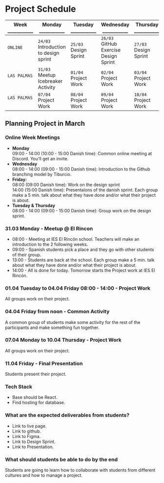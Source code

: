# Project Schedule

Week<br />___________ | Monday<br />___________ | Tuesday<br />___________ | Wednesday<br />___________ | Thursday<br />___________ | Friday<br />___________ | Saturday<br />___________ | Sunday<br />___________ 
-- | -- | -- | -- | -- | -- | -- | --
`ONLINE`<br />&nbsp; | `24/03`<br />Introduction to design sprint<br /> | `25/03`<br />Design Sprint | `26/03`<br />GitHub Exercise<br />Design Sprint | `27/03`<br />Design Sprint | `28/03`<br />Group presentations of design sprints | `29/03`<br />Get packed | `30/03`<br />Arrival
`LAS PALMAS`<br />&nbsp; | `31/03`<br />Meetup<br />Icebreaker Activity | `01/04`<br />Project Work<br /> | `02/04`<br />Project Work | `03/04`<br />Project Work | `04/04`<br />Project Work<br />Common Activity | `05/04`<br />Free | `06/04`<br />Free
`LAS PALMAS`<br />&nbsp; | `07/04`<br />Project Work | `08/04`<br />Project Work | `09/04`<br />Project Work | `10/04`<br />Project Work | `11/04`<br />Presentation | `12/04`<br />Free | `13/04`<br />Going home

## Planning Project in March

### Online Week Meetings
* **Monday** 
<br>09:00 - 14:00 (10:00 - 15:00 Danish time): Common online meeting at Discord. You'll get an invite.
* **Wednesday**<br> 08:00 - 14:00 (09:00 - 15:00 Danish time): Introduction to the Github branching model by Tiburcio.
* **Friday:** 
<br />08:00 (09:00 Danish time): Work on the design sprint<br />14:00 (15:00 Danish time): Presentaions of the danish sprint. Each group make a 5 min. talk about what they have done and/or what their project is about.
* **Tuesday & Thursday** <br />08:00 - 14:00 (09:00 - 15:00 Danish time): Group work on the design sprint.

### 31.03 Monday - Meetup @ El Rincon
* 08:00 - Meeting at IES El Rincón school. Teachers will make an introduction to the 2 following weeks.
* 09:00 - Spanish students pick a place and they go with other students of their group.
* 13:00 - Students are back at the school. Each group make a 5 min. talk about what they have done and/or what their project is about.
* 14:00 - All is done for today. Tomorrow starts the Project work at IES El Rincón.

### 01.04 Tuesday to 04.04 Friday 08:00 - 14:00 - Project Work
All groups work on their project.

### 04.04 Friday from noon - Common Activity
A common group of students make some activity for the rest of the participants and make something fun together.

### 07.04 Monday to 10.04 Thursday - Project Work
All groups work on their project.

### 11.04 Friday - Final Presentation
Students present their project.

### Tech Stack
* Base should be React.
* Find hosting for database.

### What are the expected deliverables from students?
- Link to live page.
- Link to github.
- Link to Figma.
- Link to Design Sprint.
- Link to Presentation.

### What should students be able to do by the end
Students are going to learn how to collaborate with students from different cultures and how to manage a project.